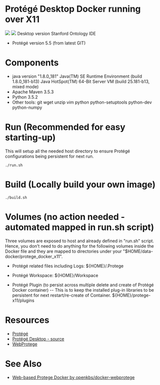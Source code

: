 # Protégé Desktop Docker running over X11
[![](https://images.microbadger.com/badges/image/openkbs/protege-docker-x11.svg)](https://microbadger.com/images/openkbs/protege-docker-x11 "Get your own image badge on microbadger.com") [![](https://images.microbadger.com/badges/version/openkbs/protege-docker-x11.svg)](https://microbadger.com/images/openkbs/protege-docker-x11 "Get your own version badge on microbadger.com")
Desktop version Stanford Ontology IDE
* Protégé version 5.5 (from latest GIT)

# Components
* java version "1.8.0_181"
  Java(TM) SE Runtime Environment (build 1.8.0_181-b13)
  Java HotSpot(TM) 64-Bit Server VM (build 25.181-b13, mixed mode)
* Apache Maven 3.5.3
* Python 3.5.2
* Other tools: git wget unzip vim python python-setuptools python-dev python-numpy 

# Run (Recommended for easy starting-up)
This will setup all the needed host directory to ensure Protégé configurations being persistent for next run.
```
./run.sh
```
# Build (Locally build your own image)
```
./build.sh
```

# Volumes (no action needed - automated mapped in run.sh script)
Three volumes are exposed to host and already defined in "run.sh" script. Hence, you don't need to do anything for the following volumes inside the Docker file and they are mapped to directories under your "$HOME/data-docker/protege_docker_x11".

* Protégé related files including Logs:
${HOME}/.Protege

* Protégé Workspace:
${HOME}/Workspace

* Protégé Plugin (to persist across multiple delete and create of Protégé Docker container) --
This is to keep the installed plug-in libraries to be persistent for next restart/re-create of Container.
${HOME}/protege-x11/plugins

# Resources
* [Protégé](https://protege.stanford.edu/)
* [Protégé Desktop - source](https://github.com/protegeproject/protege)
* [WebProtege](https://webprotege.stanford.edu)

# See Also
* [Web-based Protege Docker by openkbs/docker-webprotege](https://hub.docker.com/r/openkbs/docker-webprotege/)

